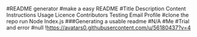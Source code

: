 #README generator
#make a easy README
#Title Description Content Instructions Usage Licence Contributors Testing Email Profile
#clone the repo run Node Index.js
###Generating a usable readme
#N/A
#Me
#Trial and error
#null
!https://avatars0.githubusercontent.com/u/56180437?v=4
